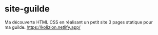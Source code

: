 # site-guilde
Ma découverte HTML CSS en réalisant un petit site 3 pages statique pour ma guilde. https://kolizion.netlify.app/
